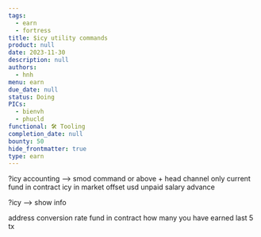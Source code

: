 ```yaml
---
tags:
  - earn
  - fortress
title: $icy utility commands
product: null
date: 2023-11-30
description: null
authors:
  - hnh
menu: earn
due_date: null
status: Doing
PICs:
  - bienvh
  - phucld
functional: 🛠️ Tooling
completion_date: null
bounty: 50
hide_frontmatter: true
type: earn
---
```


?icy accounting --> smod command or above + head channel only
current fund in contract
icy in market
offset usd
unpaid salary advance

?icy --> show info

address
conversion rate
fund in contract
how many you have earned
last 5 tx
